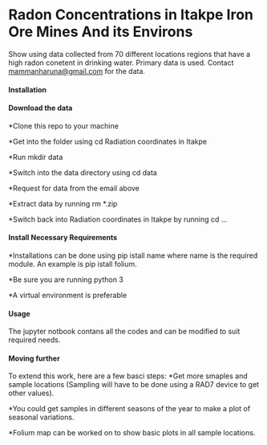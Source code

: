 <H1>Radon Concentrations in Itakpe Iron Ore Mines And its Environs</H1>

Show using data collected from 70 different locations regions
that have a high radon conetent in drinking water. Primary
data is used. Contact mammanharuna@gmail.com for the data.

<H4>Installation</H4>

<H4>Download the data</H4>

*Clone this repo to your machine

*Get into the folder using cd Radiation coordinates in Itakpe

*Run mkdir data

*Switch into the data directory using cd data

*Request for data from the email above 

*Extract data by running rm *.zip

*Switch back into Radiation coordinates in Itakpe by running 
cd ...

<H4>Install Necessary Requirements</H4>

*Installations can be done using pip istall name where name
is the required module. An example is pip istall folium.

*Be sure you are running python 3

*A virtual environment is preferable

<H4>Usage</H4>

The jupyter notbook contans all the codes and  can be modified
 to suit required needs.

<H4>Moving further</H4>

To extend this work, here are a few basci steps:
*Get more smaples and sample locations (Sampling will have to be done
using a RAD7 device to get other values).

*You could get samples in different seasons of the year to make a plot of 
seasonal variations.

*Folium map can be worked on to show basic plots in all sample locations.
